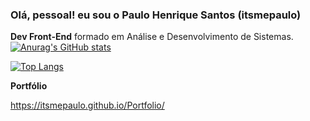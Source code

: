 ### Olá, pessoal! eu sou o Paulo Henrique Santos (itsmepaulo)

**Dev Front-End** formado em Análise e Desenvolvimento de Sistemas.
[![Anurag's GitHub stats](https://github-readme-stats.vercel.app/api?username=itsmepaulo)](https://github.com/itsmepaulo/github-readme-stats)

[![Top Langs](https://github-readme-stats.vercel.app/api/top-langs/?username=itsmepaulo)](https://github.com/itsmepaulo/github-readme-stats)

**Portfólio**

https://itsmepaulo.github.io/Portfolio/

